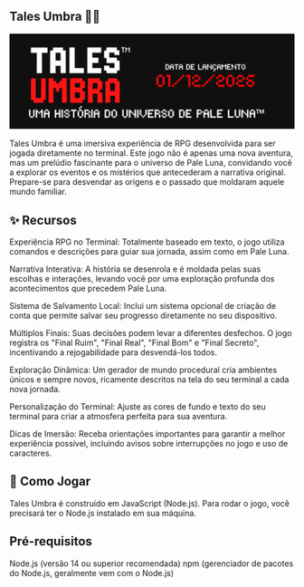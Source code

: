 Tales Umbra 🌙📜
--------------------------------------------------------------------------------

![logo.png](logo.png)

Tales Umbra é uma imersiva experiência de RPG desenvolvida para ser jogada diretamente no terminal. Este jogo não é apenas uma nova aventura, mas um prelúdio fascinante para o universo de Pale Luna, convidando você a explorar os eventos e os mistérios que antecederam a narrativa original. Prepare-se para desvendar as origens e o passado que moldaram aquele mundo familiar.

✨ Recursos
--------------------------------------------------------------------------------
Experiência RPG no Terminal: Totalmente baseado em texto, o jogo utiliza comandos e descrições para guiar sua jornada, assim como em Pale Luna.

Narrativa Interativa: A história se desenrola e é moldada pelas suas escolhas e interações, levando você por uma exploração profunda dos acontecimentos que precedem Pale Luna.

Sistema de Salvamento Local: Inclui um sistema opcional de criação de conta que permite salvar seu progresso diretamente no seu dispositivo.

Múltiplos Finais: Suas decisões podem levar a diferentes desfechos. O jogo registra os "Final Ruim", "Final Real", "Final Bom" e "Final Secreto", incentivando a rejogabilidade para desvendá-los todos.

Exploração Dinâmica: Um gerador de mundo procedural cria ambientes únicos e sempre novos, ricamente descritos na tela do seu terminal a cada nova jornada.

Personalização do Terminal: Ajuste as cores de fundo e texto do seu terminal para criar a atmosfera perfeita para sua aventura.

Dicas de Imersão: Receba orientações importantes para garantir a melhor experiência possível, incluindo avisos sobre interrupções no jogo e uso de caracteres.

🚀 Como Jogar
--------------------------------------------------------------------------------
Tales Umbra é construído em JavaScript (Node.js). Para rodar o jogo, você precisará ter o Node.js instalado em sua máquina.

Pré-requisitos
--------------------------------------------------------------------------------
Node.js (versão 14 ou superior recomendada)
npm (gerenciador de pacotes do Node.js, geralmente vem com o Node.js)
